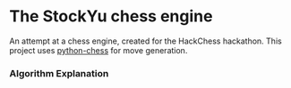 # The StockYu chess engine
An attempt at a chess engine, created for the HackChess hackathon. 
This project uses [python-chess](https://github.com/niklasf/python-chess) for move generation. 

### Algorithm Explanation
